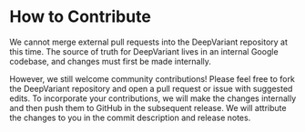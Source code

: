 # How to Contribute

We cannot merge external pull requests into the DeepVariant repository at this
time. The source of truth for DeepVariant lives in an internal Google codebase,
and changes must first be made internally.

However, we still welcome community contributions! Please feel free to fork the
DeepVariant repository and open a pull request or issue with suggested edits. To
incorporate your contributions, we will make the changes internally and then
push them to GitHub in the subsequent release. We will attribute the changes to
you in the commit description and release notes.
